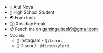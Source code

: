 - ```👋``` Arul Nova
- ```🎒``` High School Student
- ```🌏``` From India
- ```🤟🏻``` Obsidian Freak
- ```📫``` Reach me on gamingajitesh9@gmail.com
- Socials:
  - ```📱``` Instagram - `@itzarul_`
  - ```📱``` Discord - `@firstskylord.`
